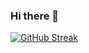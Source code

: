 ### Hi there 👋

[![GitHub Streak](https://github-readme-streak-stats.herokuapp.com/?user=SloppyFlipFlop)](https://git.io/streak-stats)


<!--
**SloppyFlipFlop/SloppyFlipFlop** is a ✨ _special_ ✨ repository because its `README.md` (this file) appears on your GitHub profile.

Here are some ideas to get you started:

- 🔭 I’m currently working on ...
- 🌱 I’m currently learning ...
- 👯 I’m looking to collaborate on ...
- 🤔 I’m looking for help with ...
- 💬 Ask me about ...
- 📫 How to reach me: ...
- 😄 Pronouns: ...
- ⚡ Fun fact: ...
-->
